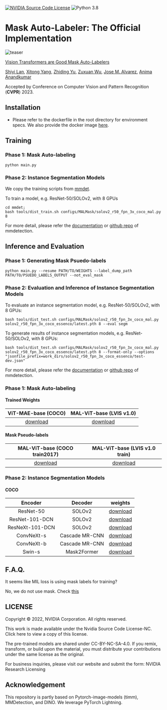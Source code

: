 [![NVIDIA Source Code License](https://img.shields.io/badge/license-NSCL-blue.svg)](LICENSE)
![Python 3.8](https://img.shields.io/badge/python-3.8-green.svg)

# Mask Auto-Labeler: The Official Implementation

![teaser](https://user-images.githubusercontent.com/6581457/208230608-3f346724-9cc7-47d9-acf9-ef0582aa897c.gif)



[Vision Transformers are Good Mask Auto-Labelers](https://arxiv.org/abs/2301.03992)

[Shiyi Lan](https://voidrank.github.io/), [Xitong Yang](https://scholar.google.com/citations?user=k0qC-7AAAAAJ&hl=en), [Zhiding Yu](https://chrisding.github.io/), [Zuxuan Wu](https://zxwu.azurewebsites.net/), [Jose M. Alvarez](https://alvarezlopezjosem.github.io/), [Anima Anandkumar](http://tensorlab.cms.caltech.edu/users/anima/)

Accepted by Conference on Computer Vision and Pattern Recognition (**CVPR**) 2023.

## Installation

* Please refer to the dockerfile in the root directory for environment specs. We also provide the docker image [here](https://hub.docker.com/repository/docker/voidrank/mal).

## Training

### Phase 1: Mask Auto-labeling
```
python main.py
```

### Phase 2: Instance Segmentation Models
We copy the training scripts from [mmdet](https://github.com/open-mmlab/mmdetection/tree/5fb38fa4fc4a822ba6ced3b8c2e3dcefa6efacec).

To train a model, e.g. ResNet-50/SOLOv2, with 8 GPUs
```
cd mmdet;
bash tools/dist_train.sh configs/MALMask/solov2_r50_fpn_3x_coco_mal.py 8
```

For more detail, please refer the [documentation](https://mmdetection.readthedocs.io/en/latest/) or [github repo](https://github.com/open-mmlab/mmdetection/tree/5fb38fa4fc4a822ba6ced3b8c2e3dcefa6efacec) of mmdetection.

## Inference and Evaluation

### Phase 1: Generating Mask Psuedo-labels

```
python main.py --resume PATH/TO/WEIGHTS --label_dump_path PATH/TO/PSUEDO_LABELS_OUTPUT --not_eval_mask
```

### Phase 2: Evaluation and Inference of Instance Segmentation Models

To evaluate an instance segmentation model, e.g. ResNet-50/SOLOv2, with 8 GPUs:
```
bash tools/dist_test.sh configs/MALMask/solov2_r50_fpn_3x_coco_mal.py solov2_r50_fpn_3x_coco_essenco/latest.pth 8 --eval segm
```

To generate results of instance segmentation models, e.g. ResNet-50/SOLOv2, with 8 GPUs:
```
bash tools/dist_test.sh configs/MALMask/solov2_r50_fpn_3x_coco_mal.py solov2_r50_fpn_3x_coco_essenco/latest.pth 8 --format-only --options "jsonfile_prefix=work_dirs/solov2_r50_fpn_3x_coco_essenco/test-dev.json"
```

For more detail, please refer the [documentation](https://mmdetection.readthedocs.io/en/latest/) or [github repo](https://github.com/open-mmlab/mmdetection/tree/5fb38fa4fc4a822ba6ced3b8c2e3dcefa6efacec) of mmdetection.



### Phase 1: Mask Auto-labeling
#### Trained Weights

|  ViT-MAE-base (COCO)  |  MAL-ViT-base (LVIS v1.0)  |
|:---------------------:|:---------------------:|
|   [download](https://drive.google.com/file/d/1VEhlZV-McaizuPBQxNj6x-Ip0xemeGdB/view?usp=sharing)  |  [download](https://drive.google.com/file/d/1rScy9rg-2RFEQS_ggtZR1dY9Fy6kAm4K/view?usp=sharing) |

#### Mask Pseudo-labels

| MAL-ViT-base (COCO train2017) | MAL-ViT-base (LVIS v1.0 train) |
|:------------:|:-----------:|
|   [download](https://drive.google.com/file/d/1rF9GfHw9nYDZiVWqv9hSXIfh0PQSYmT-/view?usp=sharing) | [download](https://drive.google.com/file/d/18pr4zT23bJCMsNfDTgfxdZjq8QUBaqp2/view?usp=share_link) |

### Phase 2: Instance Segmentation Models

#### COCO

|   Encoder  |  Decoder  |    weights   |
|:----------:|:--------:|:------------:|
| ResNet-50  |  SOLOv2  | [download](https://drive.google.com/file/d/1dWptOj0se_P4o1V3ve8Bc8VabQTJLJlQ/view?usp=share_link) |
| ResNet-101-DCN |  SOLOv2   | [download](https://drive.google.com/file/d/12mTkFvMVQmt4C-tX1XZNzRtO_iRp_YhB/view?usp=share_link) |
| ResNeXt-101-DCN | SOLOv2 | [download](https://drive.google.com/file/d/1uy-ZL1s28B1v-H2q7_apGAXPHeOWcZ4Q/view?usp=share_link) |
| ConvNeXt-s | Cascade MR-CNN  | [download](https://drive.google.com/file/d/1U0ImyYX_mrKHEllrV8xakyAp7evNd4nt/view?usp=share_link) |
| ConvNeXt-b | Cascade MR-CNN  | [download](https://drive.google.com/file/d/14JBCJV3VFB4WeFCh_tZk_GXMEwkUoKRU/view?usp=sharing) |
| Swin-s     | Mask2Former    | [download](https://drive.google.com/file/d/1Yfuw7i1amO_KQb51g40HsAgFxtyUawcf/view?usp=share_link) |

## F.A.Q.

It seems like MIL loss is using mask labels for training?

No, we do not use mask. Check [this](https://github.com/NVlabs/mask-auto-labeler/issues/2)

## LICENSE

Copyright © 2022, NVIDIA Corporation. All rights reserved.

This work is made available under the Nvidia Source Code License-NC. Click here to view a copy of this license.

The pre-trained models are shared under CC-BY-NC-SA-4.0. If you remix, transform, or build upon the material, you must distribute your contributions under the same license as the original.

For business inquiries, please visit our website and submit the form: NVIDIA Research Licensing

## Acknowledgement

This repository is partly based on Pytorch-image-models (timm), MMDetection, and DINO. We leverage PyTorch Lightning.



